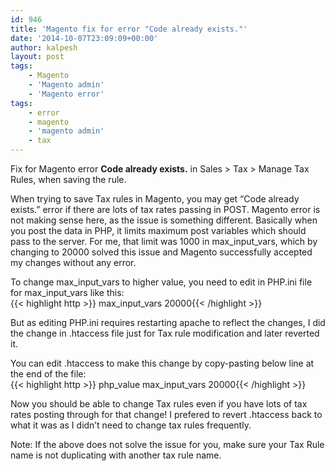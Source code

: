 ```yaml
---
id: 946
title: 'Magento fix for error "Code already exists."'
date: '2014-10-07T23:09:09+00:00'
author: kalpesh
layout: post
tags:
    - Magento
    - 'Magento admin'
    - 'Magento error'
tags:
    - error
    - magento
    - 'magento admin'
    - tax
---
```


Fix for Magento error **Code already exists.** in Sales > Tax > Manage Tax Rules, when saving the rule.

When trying to save Tax rules in Magento, you may get “Code already exists.” error if there are lots of tax rates passing in POST. Magento error is not making sense here, as the issue is something different. Basically when you post the data in PHP, it limits maximum post variables which should pass to the server. For me, that limit was 1000 in max_input_vars, which by changing to 20000 solved this issue and Magento successfully accepted my changes without any error.

To change max_input_vars to higher value, you need to edit in PHP.ini file for max_input_vars like this:  
{{< highlight http >}} max_input_vars 20000{{< /highlight >}}

But as editing PHP.ini requires restarting apache to reflect the changes, I did the change in .htaccess file just for Tax rule modification and later reverted it.

You can edit .htaccess to make this change by copy-pasting below line at the end of the file:  
{{< highlight http >}} php_value max_input_vars 20000{{< /highlight >}}

Now you should be able to change Tax rules even if you have lots of tax rates posting through for that change! I prefered to revert .htaccess back to what it was as I didn’t need to change tax rules frequently.

Note: If the above does not solve the issue for you, make sure your Tax Rule name is not duplicating with another tax rule name.
